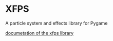 # XFPS

<p>A particle system and effects library for Pygame</p>

[documetation of the xfps library](https://github.com/XFajk/xfps.wiki.git)

